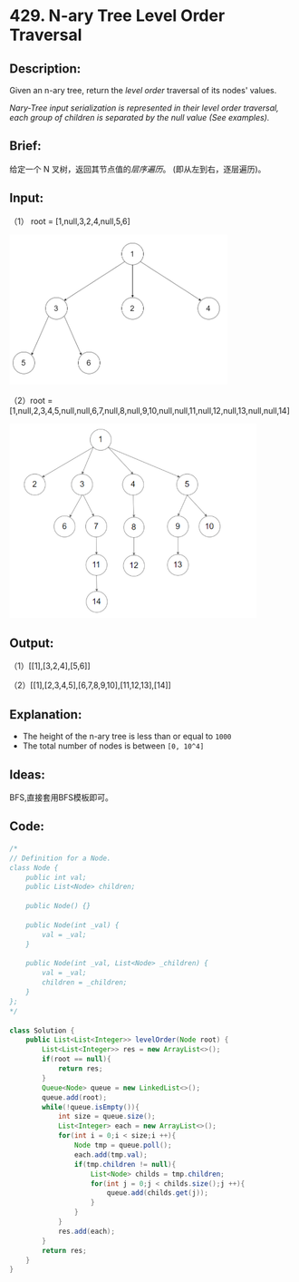 # 429. N-ary Tree Level Order Traversal

## Description:

Given an n-ary tree, return the *level order* traversal of its nodes' values.

*Nary-Tree input serialization is represented in their level order traversal, each group of children is separated by the null value (See examples).*

## Brief:

给定一个 N 叉树，返回其节点值的*层序遍历*。 (即从左到右，逐层遍历)。

## Input:

（1） root = [1,null,3,2,4,null,5,6]

![](https://github.com/HoqiheChen/LeetCode/blob/master/res/429-1.png)

（2）root = [1,null,2,3,4,5,null,null,6,7,null,8,null,9,10,null,null,11,null,12,null,13,null,null,14]

![](https://github.com/HoqiheChen/LeetCode/blob/master/res/429-2.jpg)

## Output:

（1）[[1],[3,2,4],[5,6]]

（2）[[1],[2,3,4,5],[6,7,8,9,10],[11,12,13],[14]]

## Explanation:

- The height of the n-ary tree is less than or equal to `1000`
- The total number of nodes is between `[0, 10^4]`

## Ideas:

BFS,直接套用BFS模板即可。

## Code:

```java
/*
// Definition for a Node.
class Node {
    public int val;
    public List<Node> children;

    public Node() {}

    public Node(int _val) {
        val = _val;
    }

    public Node(int _val, List<Node> _children) {
        val = _val;
        children = _children;
    }
};
*/

class Solution {
    public List<List<Integer>> levelOrder(Node root) {
        List<List<Integer>> res = new ArrayList<>();
        if(root == null){
            return res;
        }
        Queue<Node> queue = new LinkedList<>();
        queue.add(root);
        while(!queue.isEmpty()){
            int size = queue.size();
            List<Integer> each = new ArrayList<>();
            for(int i = 0;i < size;i ++){
                Node tmp = queue.poll();
                each.add(tmp.val);
                if(tmp.children != null){
                    List<Node> childs = tmp.children;
                    for(int j = 0;j < childs.size();j ++){
                        queue.add(childs.get(j));
                    }
                }
            }
            res.add(each);
        }
        return res;
    }
}
```

